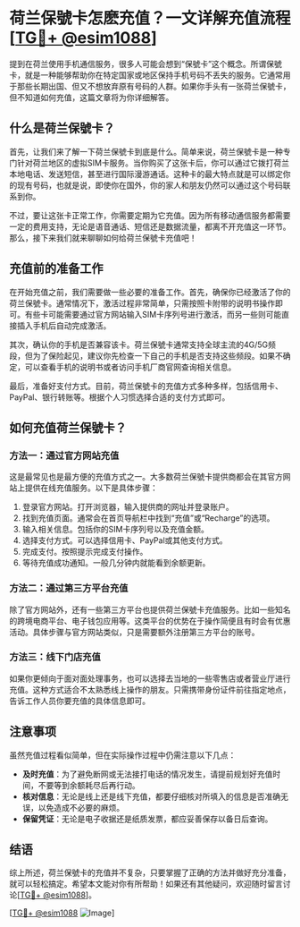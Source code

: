 # 荷兰保號卡怎麽充值？一文详解充值流程[[TG💪+ @esim1088](https://t.me/s/esim1088)]

提到在荷兰使用手机通信服务，很多人可能会想到“保號卡”这个概念。所谓保號卡，就是一种能够帮助你在特定国家或地区保持手机号码不丢失的服务。它通常用于那些长期出国、但又不想放弃原有号码的人群。如果你手头有一张荷兰保號卡，但不知道如何充值，这篇文章将为你详细解答。

## 什么是荷兰保號卡？

首先，让我们来了解一下荷兰保號卡到底是什么。简单来说，荷兰保號卡是一种专门针对荷兰地区的虚拟SIM卡服务。当你购买了这张卡后，你可以通过它拨打荷兰本地电话、发送短信，甚至进行国际漫游通话。这种卡的最大特点就是可以绑定你的现有号码，也就是说，即使你在国外，你的家人和朋友仍然可以通过这个号码联系到你。

不过，要让这张卡正常工作，你需要定期为它充值。因为所有移动通信服务都需要一定的费用支持，无论是语音通话、短信还是数据流量，都离不开充值这一环节。那么，接下来我们就来聊聊如何给荷兰保號卡充值吧！

## 充值前的准备工作

在开始充值之前，我们需要做一些必要的准备工作。首先，确保你已经激活了你的荷兰保號卡。通常情况下，激活过程非常简单，只需按照卡附带的说明书操作即可。有些卡可能需要通过官方网站输入SIM卡序列号进行激活，而另一些则可能直接插入手机后自动完成激活。

其次，确认你的手机是否兼容该卡。荷兰保號卡通常支持全球主流的4G/5G频段，但为了保险起见，建议你先检查一下自己的手机是否支持这些频段。如果不确定，可以查看手机的说明书或者访问手机厂商官网查询相关信息。

最后，准备好支付方式。目前，荷兰保號卡的充值方式多种多样，包括信用卡、PayPal、银行转账等。根据个人习惯选择合适的支付方式即可。

## 如何充值荷兰保號卡？

### 方法一：通过官方网站充值

这是最常见也是最方便的充值方式之一。大多数荷兰保號卡提供商都会在其官方网站上提供在线充值服务。以下是具体步骤：

1. 登录官方网站。打开浏览器，输入提供商的网址并登录账户。
2. 找到充值页面。通常会在首页导航栏中找到“充值”或“Recharge”的选项。
3. 输入相关信息。包括你的SIM卡序列号以及充值金额。
4. 选择支付方式。可以选择信用卡、PayPal或其他支付方式。
5. 完成支付。按照提示完成支付操作。
6. 等待充值成功通知。一般几分钟内就能看到余额更新。

### 方法二：通过第三方平台充值

除了官方网站外，还有一些第三方平台也提供荷兰保號卡充值服务。比如一些知名的跨境电商平台、电子钱包应用等。这类平台的优势在于操作简便且有时会有优惠活动。具体步骤与官方网站类似，只是需要额外注册第三方平台的账号。

### 方法三：线下门店充值

如果你更倾向于面对面处理事务，也可以选择去当地的一些零售店或者营业厅进行充值。这种方式适合不太熟悉线上操作的朋友。只需携带身份证件前往指定地点，告诉工作人员你要充值的具体信息即可。

## 注意事项

虽然充值过程看似简单，但在实际操作过程中仍需注意以下几点：

- **及时充值**：为了避免断网或无法接打电话的情况发生，请提前规划好充值时间，不要等到余额耗尽后再行动。
- **核对信息**：无论是线上还是线下充值，都要仔细核对所填入的信息是否准确无误，以免造成不必要的麻烦。
- **保留凭证**：无论是电子收据还是纸质发票，都应妥善保存以备日后查询。

## 结语

综上所述，荷兰保號卡的充值并不复杂，只要掌握了正确的方法并做好充分准备，就可以轻松搞定。希望本文能对你有所帮助！如果还有其他疑问，欢迎随时留言讨论[[TG💪+ @esim1088](https://t.me/s/esim1088)]。

[[TG💪+ @esim1088](https://t.me/s/esim1088) ![Image](https://i.postimg.cc/4NQfJmqS/Snipaste-2025-05-13-00-14-12.png)]